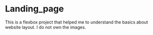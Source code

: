 # Landing_page
This is a flexbox project that helped me to understand the basics about website layout.  I do not own the images.

